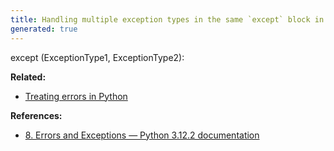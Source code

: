 ```yaml
---
title: Handling multiple exception types in the same `except` block in Python
generated: true
---
```


<div markdown="1" class="ans">
except (ExceptionType1, ExceptionType2):
</div>

**Related:**
- [Treating errors in Python](/en-US/python/treating-errors)

**References:**
- [8. Errors and Exceptions — Python 3.12.2 documentation](https://docs.python.org/3/tutorial/errors.html)
